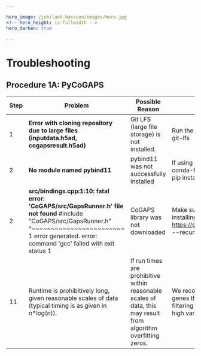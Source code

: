 ```yaml
---

hero_image: /jubilant-bassoon/images/hero.jpg
<!-- hero_height: is-fullwidth -->
hero_darken: true

---
```


# Troubleshooting

## Procedure 1A: PyCoGAPS

| **Step** | **Problem**                                                                                                                                                                                                              | **Possible Reason**                                                                                               | **Solution**                                                                                                                                 |
|----------|--------------------------------------------------------------------------------------------------------------------------------------------------------------------------------------------------------------------------|-------------------------------------------------------------------------------------------------------------------|----------------------------------------------------------------------------------------------------------------------------------------------|
| 1        | **Error with cloning repository due to large files (inputdata.h5ad, cogapsresult.h5ad)**                                                                                                                                 | Git LFS (large file storage) is not installed.                                                                    | Run the following command:  brew install git-lfs                                                                                             |
| 2        | **No module named pybind11**                                                                                                                                                                                             | pybind11 was not successfully installed                                                                           | If using conda, run: conda install -c conda-forge pybind11 Otherwise, run: pip install pybind11                                              |
| 2        | **src/bindings.cpp:1:10: fatal error: 'CoGAPS/src/GapsRunner.h' file not found** #include "CoGAPS/src/GapsRunner.h"          ^~~~~~~~~~~~~~~~~~~~~~~~~ 1 error generated. error: command 'gcc' failed with exit status 1 | CoGAPS library was not downloaded                                                                                 | Make sure you use --recursive flag when installing pycogaps.  git clone https://github.com/FertigLab/pycogaps.git --recursive                |
| 11       | Runtime is prohibitively long, given reasonable scales of data (typical timing is as given in n*log(n)).                                                                                                                 | If run times are prohibitive within reasonable scales of data, this may result from algorithm overfitting zeros.  | We recommend filtering the data only to genes that are reasonably expressed or filtering to a limited subset of genes (e.g., high variance). |

